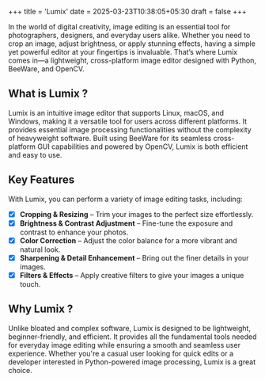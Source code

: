+++
title = 'Lumix'
date = 2025-03-23T10:38:05+05:30
draft = false
+++

In the world of digital creativity, image editing is an essential tool for photographers, designers, and everyday users alike. Whether you need to crop an image, adjust brightness, or apply stunning effects, having a simple yet powerful editor at your fingertips is invaluable. That’s where Lumix comes in—a lightweight, cross-platform image editor designed with Python, BeeWare, and OpenCV.

## What is Lumix ?
Lumix is an intuitive image editor that supports Linux, macOS, and Windows, making it a versatile tool for users across different platforms. It provides essential image processing functionalities without the complexity of heavyweight software. Built using BeeWare for its seamless cross-platform GUI capabilities and powered by OpenCV, Lumix is both efficient and easy to use.

## Key Features
With Lumix, you can perform a variety of image editing tasks, including:
- [x] **Cropping & Resizing** – Trim your images to the perfect size effortlessly.
- [x] **Brightness & Contrast Adjustment** – Fine-tune the exposure and contrast to enhance your photos.
- [x] **Color Correction** – Adjust the color balance for a more vibrant and natural look.
- [x] **Sharpening & Detail Enhancement** – Bring out the finer details in your images.
- [x] **Filters & Effects** – Apply creative filters to give your images a unique touch.

## Why Lumix ?
Unlike bloated and complex software, Lumix is designed to be lightweight, beginner-friendly, and efficient. It provides all the fundamental tools needed for everyday image editing while ensuring a smooth and seamless user experience. Whether you're a casual user looking for quick edits or a developer interested in Python-powered image processing, Lumix is a great choice.
